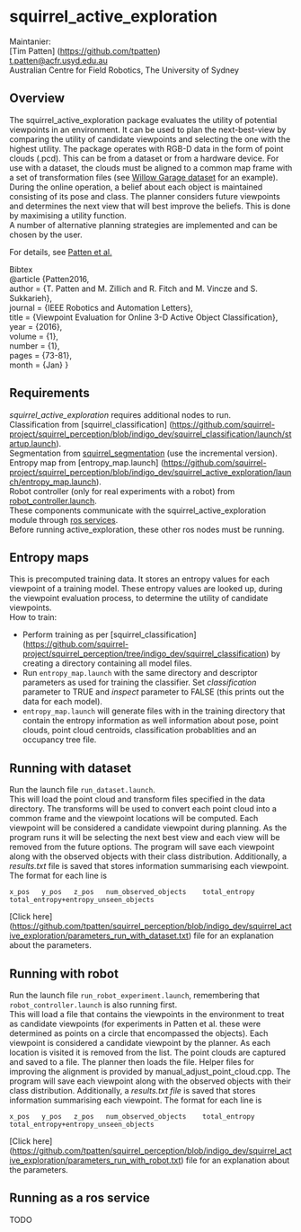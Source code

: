 squirrel_active_exploration
===========================


Maintanier: <br />
[Tim Patten] (https://github.com/tpatten) <br />
t.patten@acfr.usyd.edu.au <br />
Australian Centre for Field Robotics, The University of Sydney

## Overview

The squirrel_active_exploration package evaluates the utility of potential viewpoints in an environment. It can be used to plan the next-best-view by comparing the utility of candidate viewpoints and selecting the one with the highest utility. The package operates with RGB-D data in the form of point clouds (.pcd). This can be from a dataset or from a hardware device. For use with a dataset, the clouds must be aligned to a common map frame with a set of transformation files (see [Willow Garage dataset](https://repo.acin.tuwien.ac.at/tmp/permanent/dataset_index.php) for an example). <br />
During the online operation, a belief about each object is maintained consisting of its pose and class. The planner considers future viewpoints and determines the next view that will best improve the beliefs. This is done by maximising a utility function. <br />
A number of alternative planning strategies are implemented and can be chosen by the user.

For details, see [Patten et al.](http://ieeexplore.ieee.org/xpl/articleDetails.jsp?arnumber=7349156&filter%3DAND%28p_IS_Number%3A7163696%29)

Bibtex <br />
@article {Patten2016, <br />
    author = {T. Patten and M. Zillich and R. Fitch and M. Vincze and S. Sukkarieh}, <br />
    journal = {IEEE Robotics and Automation Letters}, <br />
    title = {Viewpoint Evaluation for Online 3-D Active Object Classification}, <br />
    year = {2016}, <br />
    volume = {1}, <br />
    number = {1}, <br />
    pages = {73-81}, <br />
    month = {Jan} }

## Requirements
*squirrel_active_exploration* requires additional nodes to run. <br />
Classification from [squirrel_classification] (https://github.com/squirrel-project/squirrel_perception/blob/indigo_dev/squirrel_classification/launch/startup.launch). <br />
Segmentation from [squirrel_segmentation](https://github.com/squirrel-project/squirrel_perception/tree/indigo_dev/squirrel_segmentation/launch) (use the incremental version). <br />
Entropy map from [entropy_map.launch] (https://github.com/squirrel-project/squirrel_perception/blob/indigo_dev/squirrel_active_exploration/launch/entropy_map.launch). <br />
Robot controller (only for real experiments with a robot) from [robot_controller.launch](https://github.com/squirrel-project/squirrel_perception/blob/indigo_dev/squirrel_active_exploration/launch/robot_controller.launch). <br />
These components communicate with the squirrel_active_exploration module through [ros services](http://wiki.ros.org/Services). <br />
Before running active_exploration, these other ros nodes must be running.

## Entropy maps
This is precomputed training data. It stores an entropy values for each viewpoint of a training model. These entropy values are looked up, during the viewpoint evaluation process, to determine the utility of candidate viewpoints. <br />
How to train:
  * Perform training as per [squirrel_classification] (https://github.com/squirrel-project/squirrel_perception/tree/indigo_dev/squirrel_classification) by creating a directory containing all model files.
  * Run `entropy_map.launch` with the same directory and descriptor parameters as used for training the classifier. Set *classification* parameter to TRUE and *inspect* parameter to FALSE (this prints out the data for each model).
  * `entropy_map.launch` will generate files with in the training directory that contain the entropy information as well information
about pose, point clouds, point cloud centroids, classification probablities and an occupancy tree file.

## Running with dataset
Run the launch file `run_dataset.launch`. <br />
This will load the point cloud and transform files specified in the data directory. The transforms will be used to convert each point cloud into a common frame and the viewpoint locations will be computed. Each viewpoint will be considered a candidate viewpoint during planning. As the program runs it will be selecting the next best view and each view will be removed from the future options. The program will save each viewpoint along with the observed objects with their class distribution. Additionally, a *results.txt* file
is saved that stores information summarising each viewpoint. The format for each line is
```
x_pos	y_pos	z_pos	num_observed_objects	total_entropy	total_entropy+entropy_unseen_objects
```

[Click here] (https://github.com/tpatten/squirrel_perception/blob/indigo_dev/squirrel_active_exploration/parameters_run_with_dataset.txt) file for an explanation about the parameters.

## Running with robot
Run the launch file `run_robot_experiment.launch`, remembering that `robot_controller.launch` is also running first. <br />
This will load a file that contains the viewpoints in the environment to treat as candidate viewpoints (for experiments in Patten et al. these were determined as points on a circle that encompassed the objects). Each viewpoint is considered a candidate viewpoint by the planner. As each location is visited it is removed from the list. The point clouds are captured and saved to a file. The planner then loads the file. Helper files for improving the alignment is provided by manual_adjust_point_cloud.cpp. The program will save each viewpoint along with the observed objects with their class distribution. Additionally, a *results.txt file* is saved that stores information summarising each viewpoint. The format for each line is
```
x_pos	y_pos	z_pos	num_observed_objects	total_entropy	total_entropy+entropy_unseen_objects
```

[Click here] (https://github.com/tpatten/squirrel_perception/blob/indigo_dev/squirrel_active_exploration/parameters_run_with_robot.txt) file for an explanation about the parameters.

## Running as a ros service
TODO
